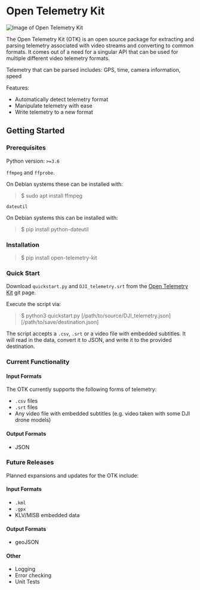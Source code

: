 # Open Telemetry Kit

![Image of Open Telemetry Kit](https://github.com/Hivemapper/open-telemetry-kit/blob/master/OTK.jpg)

The Open Telemetry Kit (OTK) is an open source package for extracting and parsing telemetry associated with video streams and converting to common formats.
It comes out of a need for a singular API that can be used for multiple different video telemetry formats.

Telemetry that can be parsed includes: GPS, time, camera information, speed

Features:
- Automatically detect telemetry format
- Manipulate telemetry with ease
- Write telemetry to a new format

## Getting Started
### Prerequisites
Python version: `>=3.6`


`ffmpeg` and `ffprobe`.

On Debian systems these can be installed with:
>$ sudo apt install ffmpeg

`dateutil`

On Debian systems this can be installed with:
>$ pip install python-dateutil

### Installation
>$ pip install open-telemetry-kit

### Quick Start
Download `quickstart.py` and `DJI_telemetry.srt` from the [Open Telemetry Kit](https://github.com/Hivemapper/open-telemetry-kit/quickstart) git page.

Execute the script via:
>$ python3 quickstart.py [/path/to/source/DJI_telemetry.json] [/path/to/save/destination.json]

The script accepts a `.csv`, `.srt` or a video file with embedded subtitles. 
It will read in the data, convert it to JSON, and write it to the provided destination.

### Current Functionality
#### Input Formats
The OTK currently supports the following forms of telemetry:
- `.csv` files
- `.srt` files
- Any video file with embedded subtitles (e.g. video taken with some DJI drone models)

#### Output Formats
- JSON

### Future Releases
Planned expansions and updates for the OTK include:
#### Input Formats
- `.kml`
- `.gpx`
- KLV/MISB embedded data

#### Output Formats
- geoJSON

#### Other
- Logging
- Error checking
- Unit Tests